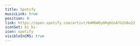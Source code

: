 ```yaml
---
title: Spotify
musicLink: true
position: 0
link: https://open.spotify.com/artist/6mM6WOy8RqKGnA7G2U6o22
iconSet: bi bi-
icon: spotify
visibleInCMS: true
---
```

